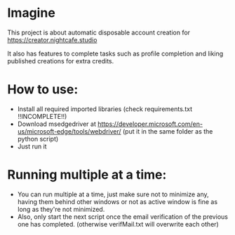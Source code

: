 # Imagine

This project is about automatic disposable account creation for https://creator.nightcafe.studio

It also has features to complete tasks such as profile completion and liking published creations for extra credits.

# How to use:

- Install all required imported libraries (check requirements.txt !!INCOMPLETE!!)
- Download msedgedriver at https://developer.microsoft.com/en-us/microsoft-edge/tools/webdriver/ (put it in the same folder as the python script)
- Just run it

# Running multiple at a time:

- You can run multiple at a time, just make sure not to minimize any, having them behind other windows or not as active window is fine as long as they're not minimized.
- Also, only start the next script once the email verification of the previous one has completed. (otherwise verifMail.txt will overwrite each other)
